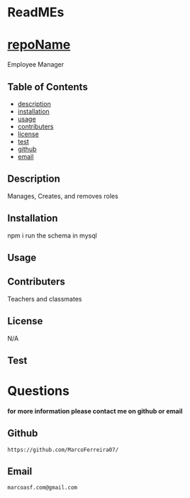 # ReadMEs
# [repoName](#repoName)
Employee Manager
## Table of Contents  
* [description](#description)  
* [installation](#installation) 
* [usage](#usage)  
* [contributers](#contributers) 
* [license](#license)
* [test](#test)
* [github](#github)  
* [email](#email)  
## Description
Manages, Creates, and removes roles
## Installation
npm i run the schema in mysql
## Usage

## Contributers
Teachers and classmates
## License
N/A
## Test

# Questions
#### for more information please contact me on github or email
## Github
    https://github.com/MarcoFerreira07/
## Email
    marcoasf.com@gmail.com
